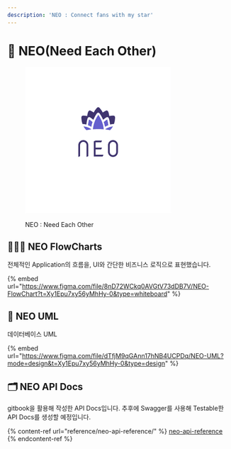 ```yaml
---
description: 'NEO : Connect fans with my star'
---
```


# 💜 NEO(Need Each Other)

<figure><img src=".gitbook/assets/pinterest_profile_image.png" alt=""><figcaption><p>NEO : Need Each Other</p></figcaption></figure>



## 🏄🏻‍♂️ NEO FlowCharts

전체적인 Application의 흐름을, UI와 간단한 비즈니스 로직으로 표현했습니다.

{% embed url="https://www.figma.com/file/8nD72WCkq0AVGtV73dDB7V/NEO-FlowChart?t=Xy1Epu7xy56yMhHy-0&type=whiteboard" %}



## 💾 NEO UML

데이터베이스 UML

{% embed url="https://www.figma.com/file/dTfjM9qGAnn17hNB4UCPDq/NEO-UML?mode=design&t=Xy1Epu7xy56yMhHy-0&type=design" %}



## 🗂 NEO API Docs

gitbook을 활용해 작성한 API Docs입니다. 추후에 Swagger를 사용해 Testable한 API Docs를 생성할 예정입니다.

{% content-ref url="reference/neo-api-reference/" %}
[neo-api-reference](reference/neo-api-reference/)
{% endcontent-ref %}


